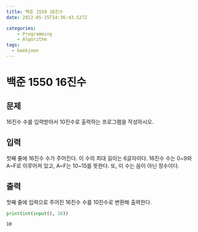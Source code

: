 ```yaml
---
title: 백준 1550 16진수
date: 2022-05-15T14:36:43.527Z

categories:
    - Programming
    - Algorithm
tags:
  - baekjoon
---
```


# 백준 1550 16진수
## 문제
16진수 수를 입력받아서 10진수로 출력하는 프로그램을 작성하시오.
## 입력
첫째 줄에 16진수 수가 주어진다. 이 수의 최대 길이는 6글자이다. 16진수 수는 0~9와 A~F로 이루어져 있고, A~F는 10~15를 뜻한다. 또, 이 수는 음이 아닌 정수이다.
## 출력
첫째 줄에 입력으로 주어진 16진수 수를 10진수로 변환해 출력한다.


```python
print(int(input(), 16))
```

    10
    
